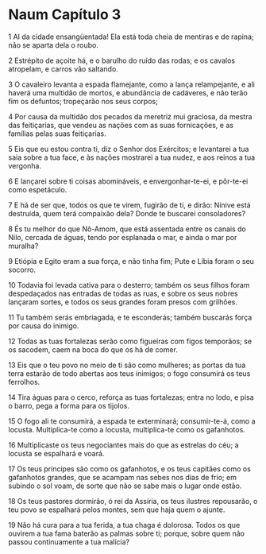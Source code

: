 # Naum Capítulo 3

1	AI da cidade ensangüentada! Ela está toda cheia de mentiras e de rapina; não se aparta dela o roubo.

2	Estrépito de açoite há, e o barulho do ruído das rodas; e os cavalos atropelam, e carros vão saltando.

3	O cavaleiro levanta a espada flamejante, como a lança relampejante, e ali haverá uma multidão de mortos, e abundância de cadáveres, e não terão fim os defuntos; tropeçarão nos seus corpos;

4	Por causa da multidão dos pecados da meretriz mui graciosa, da mestra das feitiçarias, que vendeu as nações com as suas fornicações, e as famílias pelas suas feitiçarias.

5	Eis que eu estou contra ti, diz o Senhor dos Exércitos; e levantarei a tua saia sobre a tua face, e às nações mostrarei a tua nudez, e aos reinos a tua vergonha.

6	E lançarei sobre ti coisas abomináveis, e envergonhar-te-ei, e pôr-te-ei como espetáculo.

7	E há de ser que, todos os que te virem, fugirão de ti, e dirão: Nínive está destruída, quem terá compaixão dela? Donde te buscarei consoladores?

8	És tu melhor do que Nô-Amom, que está assentada entre os canais do Nilo, cercada de águas, tendo por esplanada o mar, e ainda o mar por muralha?

9	Etiópia e Egito eram a sua força, e não tinha fim; Pute e Líbia foram o seu socorro.

10	Todavia foi levada cativa para o desterro; também os seus filhos foram despedaçados nas entradas de todas as ruas, e sobre os seus nobres lançaram sortes, e todos os seus grandes foram presos com grilhões.

11	Tu também serás embriagada, e te esconderás; também buscarás força por causa do inimigo.

12	Todas as tuas fortalezas serão como figueiras com figos temporãos; se os sacodem, caem na boca do que os há de comer.

13	Eis que o teu povo no meio de ti são como mulheres; as portas da tua terra estarão de todo abertas aos teus inimigos; o fogo consumirá os teus ferrolhos.

14	Tira águas para o cerco, reforça as tuas fortalezas; entra no lodo, e pisa o barro, pega a forma para os tijolos.

15	O fogo ali te consumirá, a espada te exterminará; consumir-te-á, como a locusta. Multiplica-te como a locusta, multiplica-te como os gafanhotos.

16	Multiplicaste os teus negociantes mais do que as estrelas do céu; a locusta se espalhará e voará.

17	Os teus príncipes são como os gafanhotos, e os teus capitães como os gafanhotos grandes, que se acampam nas sebes nos dias de frio; em subindo o sol voam, de sorte que não se sabe mais o lugar onde estão.

18	Os teus pastores dormirão, ó rei da Assíria, os teus ilustres repousarão, o teu povo se espalhará pelos montes, sem que haja quem o ajunte.

19	Não há cura para a tua ferida, a tua chaga é dolorosa. Todos os que ouvirem a tua fama baterão as palmas sobre ti; porque, sobre quem não passou continuamente a tua malícia?

